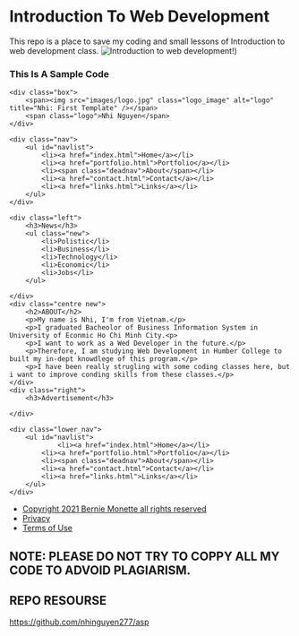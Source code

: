 # Introduction To Web Development
This repo is a place to save my coding and small lessons of Introduction to web development class.
![Introduction to web development!](https://www.digitaladlectio.com/wp-content/uploads/2020/04/New-PNC-Animated-Banners.gif))

### This Is A Sample Code
<!DOCTYPE HTML>
<html lang="en">
<head>
	<title>Nhi Nguyen's Web site</title>
	<link href="styles/styles.css" rel="stylesheet" type="text/css" />

</head>
<body>

	<div class="box">
		<span><img src="images/logo.jpg" class="logo_image" alt="logo" title="Nhi: First Template" /></span>
		<span class="logo">Nhi Nguyen</span>
	</div>
    
	<div class="nav">
    	<ul id="navlist"> 
            <li><a href="index.html">Home</a></li> 
			<li><a href="portfolio.html">Portfolio</a></li> 
			<li><span class="deadnav">About</span></li> 
			<li><a href="contact.html">Contact</a></li> 
			<li><a href="links.html">Links</a></li> 
		</ul>
    </div>

	<div class="left">
		<h3>News</h3>
		<ul class="new">
			<li>Polistic</li>
			<li>Business</li>
			<li>Technology</li>
			<li>Economic</li>
			<li>Jobs</li>
		</ul>

	</div>
	<div class="centre new">
		<h2>ABOUT</h2>
		<p>My name is Nhi, I'm from Vietnam.</p>
		<p>I graduated Bacheolor of Business Information System in University of Econmic Ho Chi Minh City.<p>
		<p>I want to work as a Wed Developer in the future.</p>
		<p>Therefore, I am studying Web Development in Humber College to built my in-dept knowdlege of this program.</p>
		<p>I have been really strugling with some coding classes here, but i want to improve conding skills from these classes.</p>
	</div>
	<div class="right">
		<h3>Advertisement</h3>

	</div>

	<div class="lower_nav">
    	<ul id="navlist"> 
        		<li><a href="index.html">Home</a></li> 
			<li><a href="portfolio.html">Portfolio</a></li> 
			<li><span class="deadnav">About</span></li> 
			<li><a href="contact.html">Contact</a></li> 
			<li><a href="links.html">Links</a></li>
		</ul> 
	</div>

<div class="legal"> 
	<ul id="navlist"> 
		<li><a href="copyright.html">Copyright 2021 Bernie Monette all rights reserved</a></li>
		<li> <a href="privacy.html">Privacy</a></li> 
		<li><a href="terms.html">Terms of Use</a></li>
	</ul>
</div>


</body>
</html>


## NOTE: PLEASE DO NOT TRY TO COPPY ALL MY CODE TO ADVOID PLAGIARISM.

## REPO RESOURSE 
https://github.com/nhinguyen277/asp
